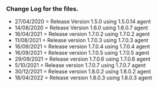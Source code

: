 ### Change Log for the files.

- 27/04/2020 = Release Version 1.5.0 using 1.5.0.14 agent
- 14/08/2020 = Release Version 1.6.0 using 1.6.0.7 agent
- 16/04/2021 = Release version 1.7.0.2 using 1.7.0.2 agent
- 11/08/2021 = Release version 1.7.0.3 using 1.7.0.3 agent
- 16/09/2021 = Release version 1.7.0.4 using 1.7.0.4 agent
- 16/09/2021 = Release version 1.7.0.5 using 1.7.0.5 agent
- 29/09/2021 = Release version 1.7.0.6 using 1.7.0.6 agent
- 5/10/2021 = Release version 1.7.0.7 using 1.7.0.7 agent
- 30/12/2021 = Release version 1.8.0.2 using 1.8.0.2 agent
- 18/04/2022 = Release version 1.8.0.3 using 1.8.0.3 agent